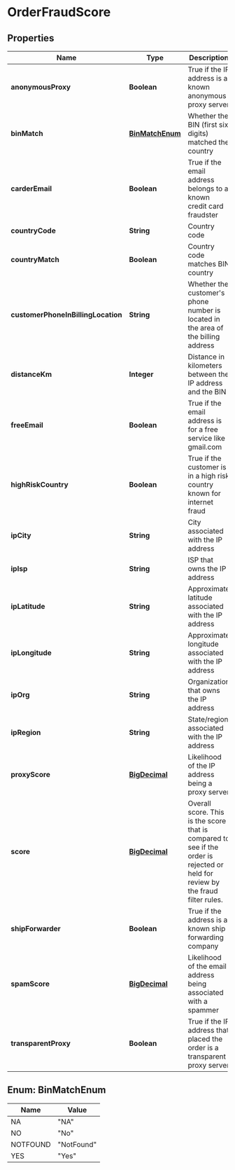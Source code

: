
# OrderFraudScore

## Properties
Name | Type | Description | Notes
------------ | ------------- | ------------- | -------------
**anonymousProxy** | **Boolean** | True if the IP address is a known anonymous proxy server |  [optional]
**binMatch** | [**BinMatchEnum**](#BinMatchEnum) | Whether the BIN (first six digits) matched the country |  [optional]
**carderEmail** | **Boolean** | True if the email address belongs to a known credit card fraudster |  [optional]
**countryCode** | **String** | Country code |  [optional]
**countryMatch** | **Boolean** | Country code matches BIN country |  [optional]
**customerPhoneInBillingLocation** | **String** | Whether the customer&#39;s phone number is located in the area of the billing address |  [optional]
**distanceKm** | **Integer** | Distance in kilometers between the IP address and the BIN |  [optional]
**freeEmail** | **Boolean** | True if the email address is for a free service like gmail.com |  [optional]
**highRiskCountry** | **Boolean** | True if the customer is in a high risk country known for internet fraud |  [optional]
**ipCity** | **String** | City associated with the IP address |  [optional]
**ipIsp** | **String** | ISP that owns the IP address |  [optional]
**ipLatitude** | **String** | Approximate latitude associated with the IP address |  [optional]
**ipLongitude** | **String** | Approximate longitude associated with the IP address |  [optional]
**ipOrg** | **String** | Organization that owns the IP address |  [optional]
**ipRegion** | **String** | State/region associated with the IP address |  [optional]
**proxyScore** | [**BigDecimal**](BigDecimal.md) | Likelihood of the IP address being a proxy server |  [optional]
**score** | [**BigDecimal**](BigDecimal.md) | Overall score.  This is the score that is compared to see if the order is rejected or held for review by the fraud filter rules. |  [optional]
**shipForwarder** | **Boolean** | True if the address is a known ship forwarding company |  [optional]
**spamScore** | [**BigDecimal**](BigDecimal.md) | Likelihood of the email address being associated with a spammer |  [optional]
**transparentProxy** | **Boolean** | True if the IP address that placed the order is a transparent proxy server |  [optional]


<a name="BinMatchEnum"></a>
## Enum: BinMatchEnum
Name | Value
---- | -----
NA | &quot;NA&quot;
NO | &quot;No&quot;
NOTFOUND | &quot;NotFound&quot;
YES | &quot;Yes&quot;




